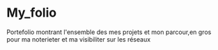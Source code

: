 # My_folio
Portefolio montrant l'ensemble des mes projets et mon parcour,en gros pour ma noterieter et ma visibiliter sur les réseaux
